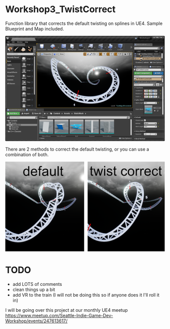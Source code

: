 # Workshop3_TwistCorrect
Function library that corrects the default twisting on splines in UE4. Sample Blueprint and Map included. 

![alt text](https://github.com/ryangadz/Workshop3_TwistCorrect/blob/master/2018-03-02.png)


There are 2 methods to correct the default twisting, or you can use a combination of both. 

![alt text](https://github.com/ryangadz/Workshop3_TwistCorrect/blob/master/TwistCorrect.png)

# TODO
- add LOTS of comments 
- clean things up a bit
- add VR to the train (I will not be doing this so if anyone does it I'll roll it in)

I will be going over this project at our monthly UE4 meetup
https://www.meetup.com/Seattle-Indie-Game-Dev-Workshop/events/247613617/
